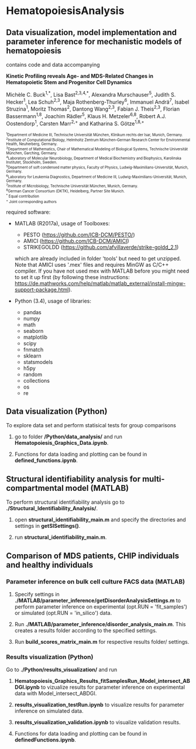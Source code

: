 # HematopoiesisAnalysis
## Data visualization, model implementation and parameter inference for mechanistic models of hematopoiesis
contains code and data accompanying

<strong>Kinetic Profiling reveals Age- and MDS-Related Changes in Hematopoietic Stem and Progenitor Cell Dynamics</strong> 

Michèle C. Buck<sup>1,\*</sup>, Lisa Bast<sup>2,3,4,\*</sup>, Alexandra Murschauser<sup>5</sup>, Judith S. Hecker<sup>1</sup>, Lea Schuh<sup>2,3</sup>,  Maja Rothenberg-Thurley<sup>6</sup>, Immanuel Andrä<sup>7</sup>, Isabel Struzina<sup>1</sup>, Moritz Thomas<sup>2</sup>, Dantong Wang<sup>2,3</sup>, Fabian J. Theis<sup>2,3</sup>, Florian Bassermann<sup>1,8</sup>, Joachim Rädler<sup>5</sup>, Klaus H. Metzeler<sup>6,8</sup>, Robert A.J. Oostendorp<sup>1</sup>, Carsten Marr<sup>2,+</sup> and Katharina S. Götze<sup>1,8,+</sup>

<sub><sup>
<sup>1</sup>Department of Medicine III, Technische Universität München, Klinikum rechts der Isar, Munich, Germany. <br>
<sup>2</sup>Institute of Computational Biology, Helmholtz Zentrum München–German Research Center for Environmental Health, Neuherberg, Germany. <br>
<sup>3</sup>Department of Mathematics, Chair of Mathematical Modeling of Biological Systems, Technische Universität München, Garching, Germany. <br>
<sup>4</sup>Laboratory of Molecular Neurobiology, Department of Medical Biochemistry and Biophysics, Karolinska Institutet, Stockholm, Sweden.<br>
<sup>5</sup>Department of soft condensed matter physics, Faculty of Physics, Ludwig-Maximilians-Universität, Munich, Germany. <br>
<sup>6</sup>Laboratory for Leukemia Diagnostics, Department of Medicine III, Ludwig-Maximilians-Universität, Munich, Germany. <br>
<sup>7</sup>Institute of Microbiology, Technische Universität München, Munich, Germany. <br>
<sup>8</sup>German Cancer Consortium (DKTK), Heidelberg, Partner Site Munich. <br>
<sup>*</sup> Equal contribution <br>
<sup>+</sup> Joint corresponding authors <br>
</sup></sub>

 required software: 
- MATLAB (R2017a), usage of Toolboxes:
  - PESTO (https://github.com/ICB-DCM/PESTO/)
  - AMICI (https://github.com/ICB-DCM/AMICI) 
  - STRIKEGOLDD (https://github.com/afvillaverde/strike-goldd_2.1)
 
  which are already included in folder 'tools' but need to get unzipped. Note that AMICI uses '.mex' files and requires MinGW as C/C++ compiler.   If you have not used mex with MATLAB before you might need to set it up first (by following these instructions: https://de.mathworks.com/help/matlab/matlab_external/install-mingw-support-package.html).
  
- Python (3.4), usage of libraries:
  - pandas
  - numpy
  - math
  - seaborn
  - matplotlib
  - scipy
  - fnmatch
  - sklearn
  - statsmodels
  - h5py
  - random
  - collections
  - os
  - re

<h2>Data visualization (Python)</h2> 
To explore data set and perform statisical tests for group comparisons 

  1. go to folder <strong>/Python/data_analysis/</strong> and run <strong>Hematopoiesis_Graphics_Data.ipynb</strong>.
  
  2. Functions for data loading and plotting can be found in <strong>defined_functions.ipynb</strong>.
  

<h2>Structural identifiability analysis for multi-compartmental model (MATLAB)</h2>
To perform structural identifiability analysis go to <strong>./Structural_Identifiability_Analysis/</strong>.

  1. open <strong>structural_identifiability_main.m</strong> and specify the directories and settings in <strong>getSISettings()</strong>.
    
  2. run <strong>structural_identifiability_main.m</strong>.
  
    
<h2>Comparison of MDS patients, CHIP individuals and healthy individuals</h2> 

<h3>Parameter inference on bulk cell culture FACS data (MATLAB)</h3>
    
  1. Specify settings in <strong>./MATLAB/parameter_inference/getDisorderAnalysisSettings.m</strong> to perform parameter inference on experimental (opt.RUN = 'fit_samples') or simulated (opt.RUN = 'in_silico') data.

  2. Run <strong>./MATLAB/parameter_inference/disorder_analysis_main.m</strong>. This creates a results folder according to the specified settings.
    
  3. Run <strong>build_scores_matrix_main.m</strong> for respective results folder/ settings.

 
<h3>Results visualization (Python)</h3> 
Go to <strong>./Python/results_visualization/</strong> and run 

  1. <strong>Hematopoiesis_Graphics_Results_fitSamplesRun_Model_intersect_ABDGI.ipynb</strong> to vizualize results for parameter inference on experimental data with Model_intersect_ABDGI.
 
  3. <strong>results_visualization_testRun.ipynb</strong> to visualize results for parameter inference on simulated data.
 
  5. <strong>results_visualization_validation.ipynb</strong> to visualize validation results.
 
  6. Functions for data loading and plotting can be found in <strong>definedFunctions.ipynb</strong>.
